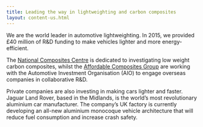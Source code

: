 ```yaml
---
title: Leading the way in lightweighting and carbon composites
layout: content-us.html
---
```


We are the world leader in automotive lightweighting. In 2015, we provided £40 million of R&D funding to make vehicles lighter and more energy-efficient.

The [National Composites Centre](http://nccuk.com/) is dedicated to investigating low weight carbon composites, whilst the [Affordable Composites Group](http://www.nccuk.com/ncc-news/affordable-composites-group-help-uk-exploit-booming-global-market-low-cost-high-volume) are working with the Automotive Investment Organisation (AIO) to engage overseas companies in collaborative R&D.

Private companies are also investing in making cars lighter and faster. Jaguar Land Rover, based in the Midlands, is the world’s most revolutionary aluminium car manufacturer. The company’s UK factory is currently developing an all-new aluminium monocoque vehicle architecture that will reduce fuel consumption and increase crash safety.